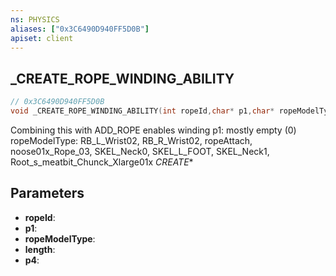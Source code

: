 ```yaml
---
ns: PHYSICS
aliases: ["0x3C6490D940FF5D0B"]
apiset: client
---
```

## _CREATE_ROPE_WINDING_ABILITY

```c
// 0x3C6490D940FF5D0B
void _CREATE_ROPE_WINDING_ABILITY(int ropeId,char* p1,char* ropeModelType,float length,BOOL p4);
```

Combining this with ADD_ROPE enables winding
p1: mostly empty (0)
ropeModelType: RB_L_Wrist02, RB_R_Wrist02, ropeAttach, noose01x_Rope_03, SKEL_Neck0, SKEL_L_FOOT, SKEL_Neck1, Root_s_meatbit_Chunck_Xlarge01x
_CREATE_*

## Parameters
* **ropeId**:
* **p1**:
* **ropeModelType**:
* **length**:
* **p4**: